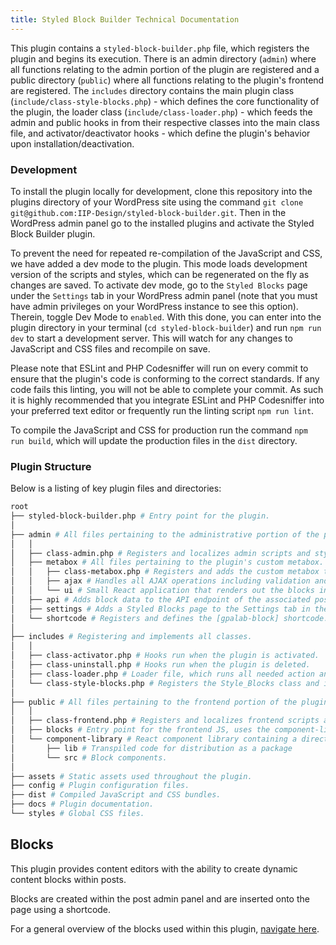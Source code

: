 ```yaml
---
title: Styled Block Builder Technical Documentation
---
```


This plugin contains a `styled-block-builder.php` file, which registers the plugin and begins its execution. There is an admin directory (`admin`) where all functions relating to the admin portion of the plugin are registered and a public directory (`public`) where all functions relating to the plugin's frontend are registered. The `includes` directory contains the main plugin class (`include/class-style-blocks.php`) - which defines the core functionality of the plugin, the loader class (`include/class-loader.php`) - which feeds the admin and public hooks in from their respective classes into the main class file, and activator/deactivator hooks - which define the plugin's behavior upon installation/deactivation.

### Development

To install the plugin locally for development, clone this repository into the plugins directory of your WordPress site using the command `git clone git@github.com:IIP-Design/styled-block-builder.git`. Then in the WordPress admin panel go to the installed plugins and activate the Styled Block Builder plugin.

To prevent the need for repeated re-compilation of the JavaScript and CSS, we have added a dev mode to the plugin. This mode loads development version of the scripts and styles, which can be regenerated on the fly as changes are saved. To activate dev mode, go to the `Styled Blocks` page under the `Settings` tab in your WordPress admin panel (note that you must have admin privileges on your WordPress instance to see this option). Therein, toggle Dev Mode to `enabled`. With this done, you can enter into the plugin directory in your terminal (`cd styled-block-builder`) and run `npm run dev` to start a development server. This will watch for any changes to JavaScript and CSS files and recompile on save.

Please note that ESLint and PHP Codesniffer will run on every commit to ensure that the plugin's code is conforming to the correct standards. If any code fails this linting, you will not be able to complete your commit. As such it is highly recommended that you integrate ESLint and PHP Codesniffer into your preferred text editor or frequently run the linting script `npm run lint`.

To compile the JavaScript and CSS for production run the command `npm run build`, which will update the production files in the `dist` directory.

### Plugin Structure

Below is a listing of key plugin files and directories:

```bash
root
├── styled-block-builder.php # Entry point for the plugin.
│
├── admin # All files pertaining to the administrative portion of the plugin.
│   │
│   ├── class-admin.php # Registers and localizes admin scripts and styles.
│   ├── metabox # All files pertaining to the plugin's custom metabox.
│   │   ├── class-metabox.php # Registers and adds the custom metabox to the page/post admin interface.
│   │   ├── ajax # Handles all AJAX operations including validation and sanitization of inputs.
│   │   └── ui # Small React application that renders out the blocks input forms.
│   ├── api # Adds block data to the API endpoint of the associated post.
│   ├── settings # Adds a Styled Blocks page to the Settings tab in the administrative panel.
│   └── shortcode # Registers and defines the [gpalab-block] shortcode.
│
├── includes # Registering and implements all classes.
│   │
│   ├── class-activator.php # Hooks run when the plugin is activated.
│   ├── class-uninstall.php # Hooks run when the plugin is deleted.
│   ├── class-loader.php # Loader file, which runs all needed action and filter hooks.
│   └── class-style-blocks.php # Registers the Style_Blocks class and imports/instantiates all the plugin's classes.
│
├── public # All files pertaining to the frontend portion of the plugin.
│   │
│   ├── class-frontend.php # Registers and localizes frontend scripts and styles.
│   ├── blocks # Entry point for the frontend JS, uses the component-library to render out blocks on a page.
│   └── component-library # React component library containing a directory for every block type.
│       ├── lib # Transpiled code for distribution as a package
│       └── src # Block components.
│
├── assets # Static assets used throughout the plugin.
├── config # Plugin configuration files.
├── dist # Compiled JavaScript and CSS bundles.
├── docs # Plugin documentation.
└── styles # Global CSS files.
```

## Blocks

This plugin provides content editors with the ability to create dynamic content blocks within posts.

Blocks are created within the post admin panel and are inserted onto the page using a shortcode.

For a general overview of the blocks used within this plugin, [navigate here](/styled-block-builder/blocks/general).
